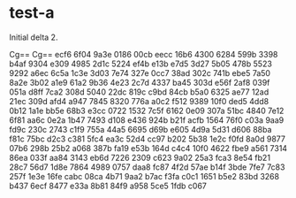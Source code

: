# test-a

Initial delta 2.

Cg==
Cg==
ecf6
6f04
9a3e
0186
00cb
eecc
16b6
4300
6284
599b
3398
b4af
9304
e309
4985
2d1c
5224
ef4b
e13b
e7d5
3d27
5b05
478b
5523
9292
a6ec
6c5a
1c3e
3d03
7e74
327e
0cc7
38ad
302c
741b
ebe5
7a50
8a2e
3b02
a1e9
61a2
9b36
4e23
2c7d
4337
ba45
303d
e56f
2af8
039f
051a
d8ff
7ca2
308d
5040
22dc
819c
c9bd
84cb
b5a0
6325
ae77
12ad
21ec
309d
afd4
a947
7845
8320
776a
a0c2
f512
9389
10f0
ded5
4dd8
0b12
1a1e
bb5e
68b3
e3cc
0722
1532
7c5f
6162
0e09
307a
51bc
4840
7e12
6f81
aa6c
0e2a
1b47
7493
d108
e436
924b
b21f
acfb
1564
76f0
c03a
9aa9
fd9c
230c
2743
c1f9
755a
44a5
6695
d69b
e605
4d9a
5d31
d606
88ba
f81c
75bc
d2c3
c381
5fc4
ea3c
52d4
cc97
b202
5b38
1e2c
f0fd
8a0d
9877
07b6
298b
25b2
a068
387b
fa19
e53b
164d
c4c4
10f0
4622
fbe9
a561
7314
86ea
033f
aa84
3143
eb6d
7226
2309
c623
9a02
25a3
fca3
8e54
fb21
28c7
56d7
1d8e
7864
4989
0757
daa8
fc87
4f2d
57ae
b14f
3bde
7fe7
7c83
257f
1e3e
16fe
cabc
08ca
4b71
9aa2
b7ac
f3fa
c0c1
1651
b5e2
83bd
3268
b437
6ecf
8477
e33a
8b81
84f9
a958
5ce5
1fdb
c067
